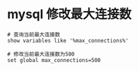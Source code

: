 # mysql 修改最大连接数


```mysql
# 查询当前最大连接数
show variables like '%max_connections%'

# 修改当前最大连接数为500
set global max_connections=500
```
